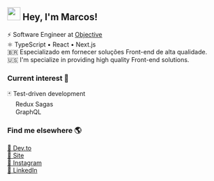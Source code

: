 ## <img src="https://media.giphy.com/media/hvRJCLFzcasrR4ia7z/giphy.gif" width="30px" height="30px"> Hey, I'm Marcos! 

⚡ Software Engineer at <a href="https://www.objective.com.br/">Objective</a><br/>
⚛ TypeScript • React • Next.js <br/>
🇧🇷 Especializado em fornecer soluções Front-end de alta qualidade. <br/>
🇺🇸 I'm specialize in providing high quality Front-end solutions. <br/>

### Current interest 💭
🃏 Test-driven development <br/>
<img src="https://redux-saga.js.org/img/Redux-Saga-Logo.png" width="15px"> Redux Sagas <br/>
<img src="https://upload.wikimedia.org/wikipedia/commons/thumb/1/17/GraphQL_Logo.svg/1024px-GraphQL_Logo.svg.png" width="15px"> GraphQL

### Find me elsewhere 🌎

<a href="https://dev.to/iamdevmarcos">📕 Dev.to</a><br/>
<a href="https://www.marcosdev.me/">🚀 Site</a><br/>
<a href="https://www.instagram.com/imarcos.andre/">📸 Instagram</a><br/>
<a href="https://www.linkedin.com/in/iamdevmarcos/">💼 LinkedIn</a>
